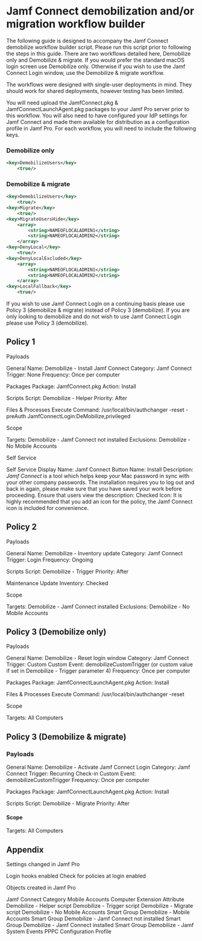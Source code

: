 <h1>Jamf Connect demobilization and/or migration workflow builder</h1>

The following guide is designed to accompany the Jamf Connect demobilize workflow builder script. Please run this script prior to following the steps in this guide. There are two workflows detailed here, Demobilize only and Demobilize & migrate. If you would prefer the standard macOS login screen use Demobilize only. Otherwise if you wish to use the Jamf Connect Login window, use the Demobilize & migrate workflow.

The workflows were designed with single-user deployments in mind. They should work for shared deployments, however testing has been limited.

You will need upload the JamfConnect.pkg & JamfConnectLaunchAgent.pkg packages to your Jamf Pro server prior to this workflow. You will also need to have configured your IdP settings for Jamf Connect and made them available for distribution as a configuration profile in Jamf Pro. For each workflow, you will need to include the following keys.

<h3>Demobilize only</h3>

```xml
<key>DemobilizeUsers</key>
	<true/>
```

<h3>Demobilize & migrate</h3>

```xml
<key>DemobilizeUsers</key>
	<true/>
<key>Migrate</key>
	<true/>
<key>MigrateUsersHide</key>
	<array>
		<string>NAMEOFLOCALADMIN1</string>
		<string>NAMEOFLOCALADMIN2</string>
	</array>
<key>DenyLocal</key>
	<true/>
<key>DenyLocalExcluded</key>
	<array>
		<string>NAMEOFLOCALADMIN1</string>
		<string>NAMEOFLOCALADMIN2</string>
	</array>
<key>LocalFallback</key>
	<true/>
```

If you wish to use Jamf Connect Login on a continuing basis please use Policy 3 (demobilize & migrate) instead of Policy 3 (demobilize). If you are only looking to demobilize and do not wish to use Jamf Connect Login please use Policy 3 (demobilize).

<h2>Policy 1</h2>

Payloads

General
Name: Demobilize - Install Jamf Connect
Category: Jamf Connect
Trigger: None
Frequency: Once per computer

Packages
Package: JamfConnect.pkg
Action: Install

Scripts
Script: Demobilize - Helper
Priority: After

Files & Processes
Execute Command: /usr/local/bin/authchanger -reset -preAuth JamfConnectLogin:DeMobilize,privileged

Scope

Targets: Demobilize - Jamf Connect not installed
Exclusions: Demobilize - No Mobile Accounts

Self Service

Self Service Display Name: Jamf Connect
Button Name: Install
Description: *Jamf Connect* is a tool which helps keep your Mac password in sync with your other company passwords. The installation requires you to log out and back in again, please make sure that you have saved your work before proceeding.
Ensure that users view the description: Checked
Icon: It is highly recommended that you add an icon for the policy, the Jamf Connect icon is included for convenience.

<h2>Policy 2</h2>

Payloads

General
Name: Demobilize - Inventory update
Category: Jamf Connect
Trigger: Login
Frequency: Ongoing

Scripts
Script: Demobilize - Trigger
Priority: After

Maintenance
Update Inventory: Checked

Scope

Targets: Demobilize - Jamf Connect installed
Exclusions: Demobilize - No Mobile Accounts


<h2>Policy 3 (Demobilize only)</h2>

Payloads

General
Name: Demobilize - Reset login window
Category: Jamf Connect
Trigger: Custom
Custom Event: demobilizeCustomTrigger (or custom value if set in Demobilize - Trigger parameter 4)
Frequency: Once per computer

Packages
Package: JamfConnectLaunchAgent.pkg
Action: Install

Files & Processes
Execute Command: /usr/local/bin/authchanger -reset

Scope

Targets: All Computers


<h2>Policy 3 (Demobilize & migrate)</h2>


<h3>Payloads</h3>

General
Name: Demobilize - Activate Jamf Connect Login
Category: Jamf Connect
Trigger: Recurring Check-in
Custom Event: demobilizeCustomTrigger
Frequency: Once per computer

Packages
Package: JamfConnectLaunchAgent.pkg
Action: Install

Scripts
Script: Demobilize - Migrate
Priority: After

<h4>Scope</h4>

Targets: All Computers



<h2>Appendix</h2>

Settings changed in Jamf Pro

Login hooks enabled
Check for policies at login enabled

Objects created in Jamf Pro

Jamf Connect Category
Mobile Accounts Computer Extension Attribute
Demobilize - Helper script
Demobilize - Trigger script
Demobilize - Migrate script
Demobilize - No Mobile Accounts Smart Group
Demobilize - Mobile Accounts Smart Group
Demobilize - Jamf Connect not installed Smart Group
Demobilize - Jamf Connect installed Smart Group
Demobilize - Jamf System Events PPPC Configuration Profile
